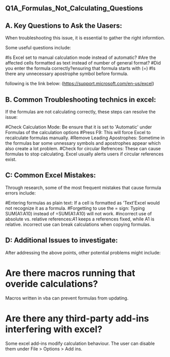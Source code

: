 ## Q1A_Formulas_Not_Calculating_Questions

## A. Key Questions to Ask the Uasers:
When troubleshooting this issue, it is essential to gather the right informtion. 

Some useful questions include:

#Is Excel set to manual calculation mode instead of automatic?
#Are the affected cells formatted as text instead of number of general format?
#Did you enter the formula correctly?ensuring that formula starts with (=)
#Is there any unnecessary apostrophe symbol before formula.

following is the link below:
(https://support.microsoft.com/en-us/excel)

## B. Common Troubleshooting technics in excel:
If the formulas are not calculating correctly, these steps can resolve the issue:

#Check Calculation Mode: Be ensure that it is set to 'Automatic' under Formulas of the calculation options
#Press F9: This will force Excel to recalculate formulas manually.
#Remove Leading Apostrophes: Sometime in the formulas bar some unnessary symbols and apostrophes appear which also create a lot problem.
#Check for circular Refrences: These can cause formulas to stop calculating. Excel usually alerts users if circular references exist.

## C: Common Excel Mistakes: 
Through research, some of the most frequent mistakes that cause formula errors include:

#Entering formulas as plain text: If a cell is formatted as 'Text'Excel would not recognize it as a formula.
#Forgetting to use the = sign: Typing SUM(A1:A10) instead of =SUM(A1:A10) will not work.
#incorrect use of absolute vs. relative references:$A$1 keeps a references fixed, while A1 is relative. incorrect use can break calculations when copying formulas.

## D: Additional Issues to investigate:
After addressing the above points, other potential problems might include:

# Are there macros running that overide calculations?
Macros written in vba can prevent formulas from updating.

# Are there any third-party add-ins interfering with excel?
Some excel add-ins modify calculation behaviour. The user can disable them under File > Options > Add ins.





